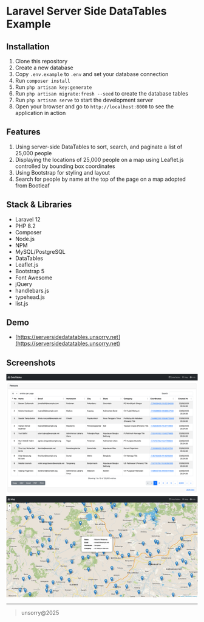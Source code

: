 # Laravel Server Side DataTables Example

## Installation
1. Clone this repository
2. Create a new database
3. Copy `.env.example` to `.env` and set your database connection
4. Run `composer install`
5. Run `php artisan key:generate`
6. Run `php artisan migrate:fresh --seed` to create the database tables
7. Run `php artisan serve` to start the development server
8. Open your browser and go to `http://localhost:8000` to see the application in action

## Features
1. Using server-side DataTables to sort, search, and paginate a list of 25,000 people
2. Displaying the locations of 25,000 people on a map using Leaflet.js controlled by bounding box coordinates
3. Using Bootstrap for styling and layout
4. Search for people by name at the top of the page on a map adopted from Bootleaf

## Stack & Libraries
- Laravel 12
- PHP 8.2
- Composer
- Node.js
- NPM
- MySQL/PostgreSQL
- DataTables
- Leaflet.js
- Bootstrap 5
- Font Awesome
- jQuery
- handlebars.js
- typehead.js
- list.js

## Demo
- [https://serversidedatatables.unsorry.net](https://serversidedatatables.unsorry.net)

## Screenshots
![Screenshot](public/assets/images/datatables.png)
![Screenshot](public/assets/images/map.png)

___
> unsorry@2025